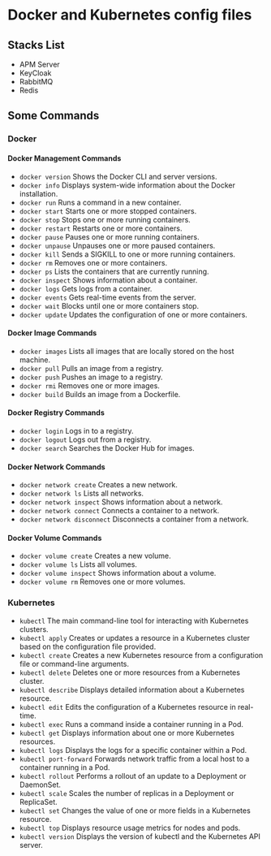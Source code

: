 # Docker and Kubernetes config files

## Stacks List

- APM Server
- KeyCloak
- RabbitMQ
- Redis

## Some Commands

### Docker

#### Docker Management Commands

- `docker version` Shows the Docker CLI and server versions.
- `docker info` Displays system-wide information about the Docker installation.
- `docker run` Runs a command in a new container.
- `docker start` Starts one or more stopped containers.
- `docker stop` Stops one or more running containers.
- `docker restart` Restarts one or more containers.
- `docker pause` Pauses one or more running containers.
- `docker unpause` Unpauses one or more paused containers.
- `docker kill` Sends a SIGKILL to one or more running containers.
- `docker rm` Removes one or more containers.
- `docker ps` Lists the containers that are currently running.
- `docker inspect` Shows information about a container.
- `docker logs` Gets logs from a container.
- `docker events` Gets real-time events from the server.
- `docker wait` Blocks until one or more containers stop.
- `docker update` Updates the configuration of one or more containers.

#### Docker Image Commands

- `docker images` Lists all images that are locally stored on the host machine.
- `docker pull` Pulls an image from a registry.
- `docker push` Pushes an image to a registry.
- `docker rmi` Removes one or more images.
- `docker build` Builds an image from a Dockerfile.

#### Docker Registry Commands

- `docker login` Logs in to a registry.
- `docker logout` Logs out from a registry.
- `docker search` Searches the Docker Hub for images.

#### Docker Network Commands

- `docker network create` Creates a new network.
- `docker network ls` Lists all networks.
- `docker network inspect` Shows information about a network.
- `docker network connect` Connects a container to a network.
- `docker network disconnect` Disconnects a container from a network.

#### Docker Volume Commands

- `docker volume create` Creates a new volume.
- `docker volume ls` Lists all volumes.
- `docker volume inspect` Shows information about a volume.
- `docker volume rm` Removes one or more volumes.

### Kubernetes

- `kubectl` The main command-line tool for interacting with Kubernetes clusters.
- `kubectl apply` Creates or updates a resource in a Kubernetes cluster based on the configuration file provided.
- `kubectl create` Creates a new Kubernetes resource from a configuration file or command-line arguments.
- `kubectl delete` Deletes one or more resources from a Kubernetes cluster.
- `kubectl describe` Displays detailed information about a Kubernetes resource.
- `kubectl edit` Edits the configuration of a Kubernetes resource in real-time.
- `kubectl exec` Runs a command inside a container running in a Pod.
- `kubectl get` Displays information about one or more Kubernetes resources.
- `kubectl logs` Displays the logs for a specific container within a Pod.
- `kubectl port-forward` Forwards network traffic from a local host to a container running in a Pod.
- `kubectl rollout` Performs a rollout of an update to a Deployment or DaemonSet.
- `kubectl scale` Scales the number of replicas in a Deployment or ReplicaSet.
- `kubectl set` Changes the value of one or more fields in a Kubernetes resource.
- `kubectl top` Displays resource usage metrics for nodes and pods.
- `kubectl version` Displays the version of kubectl and the Kubernetes API server.
